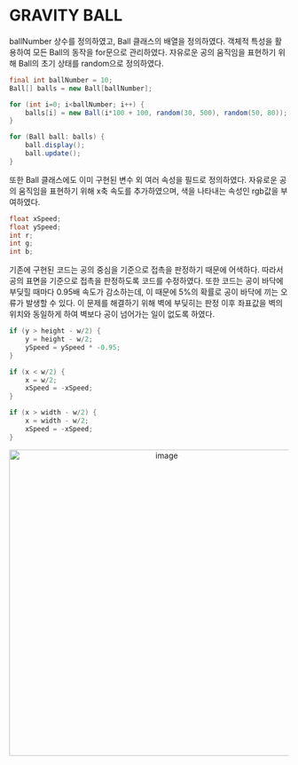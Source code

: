 # GRAVITY BALL

ballNumber 상수를 정의하였고, Ball 클래스의 배열을 정의하였다. 객체적 특성을 활용하여 모든 Ball의 동작을 for문으로 관리하였다. 자유로운 공의 움직임을 표현하기 위해 Ball의 초기 상태를 random으로 정의하였다.

```java
final int ballNumber = 10;
Ball[] balls = new Ball[ballNumber];

for (int i=0; i<ballNumber; i++) {
    balls[i] = new Ball(i*100 + 100, random(30, 500), random(50, 80));
}

for (Ball ball: balls) {
    ball.display();
    ball.update();
}
```

또한 Ball 클래스에도 이미 구현된 변수 외 여러 속성을 필드로 정의하였다. 자유로운 공의 움직임을 표현하기 위해 x축 속도를 추가하였으며, 색을 나타내는 속성인 rgb값을 부여하였다.

```java
float xSpeed;
float ySpeed;
int r;
int g;
int b;
```

기존에 구현된 코드는 공의 중심을 기준으로 접촉을 판정하기 때문에 어색하다. 따라서 공의 표면을 기준으로 접촉을 판정하도록 코드를 수정하였다. 또한 코드는 공이 바닥에 부딪힐 때마다 0.95배 속도가 감소하는데, 이 때문에 5%의 확률로 공이 바닥에 끼는 오류가 발생할 수 있다. 이 문제를 해결하기 위해 벽에 부딪히는 판정 이후 좌표값을 벽의 위치와 동일하게 하여 벽보다 공이 넘어가는 일이 없도록 하였다.

```java
if (y > height - w/2) { 
    y = height - w/2;
    ySpeed = ySpeed * -0.95;  
} 

if (x < w/2) {
    x = w/2;
    xSpeed = -xSpeed;
}

if (x > width - w/2) {
    x = width - w/2;
    xSpeed = -xSpeed;
}
```

<p align="center"> <img width="552" alt="image" src="https://user-images.githubusercontent.com/94269897/223278988-3e700f22-7ab6-4b71-a1fb-af6fe38ce031.png"> </p>

